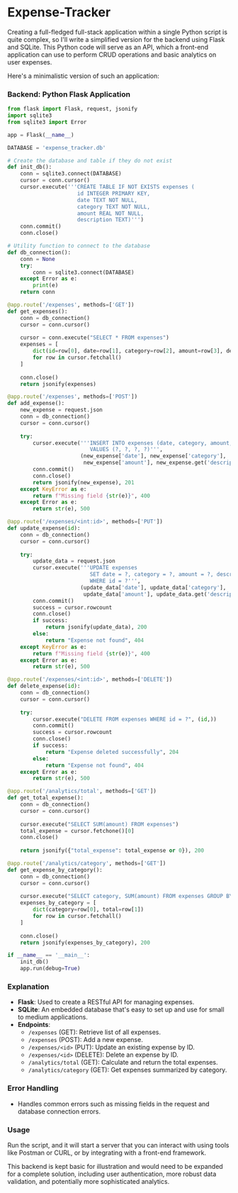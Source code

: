 # Expense-Tracker

Creating a full-fledged full-stack application within a single Python script is quite complex, so I'll write a simplified version for the backend using Flask and SQLite. This Python code will serve as an API, which a front-end application can use to perform CRUD operations and basic analytics on user expenses.

Here's a minimalistic version of such an application:

### Backend: Python Flask Application

```python
from flask import Flask, request, jsonify
import sqlite3
from sqlite3 import Error

app = Flask(__name__)

DATABASE = 'expense_tracker.db'

# Create the database and table if they do not exist
def init_db():
    conn = sqlite3.connect(DATABASE)
    cursor = conn.cursor()
    cursor.execute('''CREATE TABLE IF NOT EXISTS expenses (
                      id INTEGER PRIMARY KEY,
                      date TEXT NOT NULL,
                      category TEXT NOT NULL,
                      amount REAL NOT NULL,
                      description TEXT)''')
    conn.commit()
    conn.close()

# Utility function to connect to the database
def db_connection():
    conn = None
    try:
        conn = sqlite3.connect(DATABASE)
    except Error as e:
        print(e)
    return conn

@app.route('/expenses', methods=['GET'])
def get_expenses():
    conn = db_connection()
    cursor = conn.cursor()
    
    cursor = conn.execute("SELECT * FROM expenses")
    expenses = [
        dict(id=row[0], date=row[1], category=row[2], amount=row[3], description=row[4])
        for row in cursor.fetchall()
    ]
    
    conn.close()
    return jsonify(expenses)

@app.route('/expenses', methods=['POST'])
def add_expense():
    new_expense = request.json
    conn = db_connection()
    cursor = conn.cursor()
    
    try:
        cursor.execute('''INSERT INTO expenses (date, category, amount, description)
                          VALUES (?, ?, ?, ?)''',
                       (new_expense['date'], new_expense['category'], 
                        new_expense['amount'], new_expense.get('description')))
        conn.commit()
        conn.close()
        return jsonify(new_expense), 201
    except KeyError as e:
        return f"Missing field {str(e)}", 400
    except Error as e:
        return str(e), 500

@app.route('/expenses/<int:id>', methods=['PUT'])
def update_expense(id):
    conn = db_connection()
    cursor = conn.cursor()
    
    try:
        update_data = request.json
        cursor.execute('''UPDATE expenses 
                          SET date = ?, category = ?, amount = ?, description = ?
                          WHERE id = ?''',
                       (update_data['date'], update_data['category'],
                        update_data['amount'], update_data.get('description'), id))
        conn.commit()
        success = cursor.rowcount
        conn.close()
        if success:
            return jsonify(update_data), 200
        else:
            return "Expense not found", 404
    except KeyError as e:
        return f"Missing field {str(e)}", 400
    except Error as e:
        return str(e), 500

@app.route('/expenses/<int:id>', methods=['DELETE'])
def delete_expense(id):
    conn = db_connection()
    cursor = conn.cursor()
    
    try:
        cursor.execute("DELETE FROM expenses WHERE id = ?", (id,))
        conn.commit()
        success = cursor.rowcount
        conn.close()
        if success:
            return "Expense deleted successfully", 204
        else:
            return "Expense not found", 404
    except Error as e:
        return str(e), 500

@app.route('/analytics/total', methods=['GET'])
def get_total_expense():
    conn = db_connection()
    cursor = conn.cursor()
    
    cursor.execute("SELECT SUM(amount) FROM expenses")
    total_expense = cursor.fetchone()[0]
    conn.close()
    
    return jsonify({"total_expense": total_expense or 0}), 200

@app.route('/analytics/category', methods=['GET'])
def get_expense_by_category():
    conn = db_connection()
    cursor = conn.cursor()
    
    cursor.execute("SELECT category, SUM(amount) FROM expenses GROUP BY category")
    expenses_by_category = [
        dict(category=row[0], total=row[1])
        for row in cursor.fetchall()
    ]
    
    conn.close()
    return jsonify(expenses_by_category), 200

if __name__ == '__main__':
    init_db()
    app.run(debug=True)
```

### Explanation
- **Flask**: Used to create a RESTful API for managing expenses.
- **SQLite**: An embedded database that's easy to set up and use for small to medium applications.
- **Endpoints**:
  - `/expenses` (GET): Retrieve list of all expenses.
  - `/expenses` (POST): Add a new expense.
  - `/expenses/<id>` (PUT): Update an existing expense by ID.
  - `/expenses/<id>` (DELETE): Delete an expense by ID.
  - `/analytics/total` (GET): Calculate and return the total expenses.
  - `/analytics/category` (GET): Get expenses summarized by category.

### Error Handling
- Handles common errors such as missing fields in the request and database connection errors.

### Usage
Run the script, and it will start a server that you can interact with using tools like Postman or CURL, or by integrating with a front-end framework.

This backend is kept basic for illustration and would need to be expanded for a complete solution, including user authentication, more robust data validation, and potentially more sophisticated analytics.